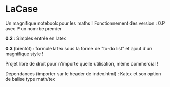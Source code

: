# LaCase
Un magnifique notebook pour les maths !
Fonctionnement des version : 0.P avec P un nomrbe premier

**0.2** : Simples entrée en latex

**0.3** (bientôt) : formule latex sous la forme de "to-do list" et ajout d'un magnifique style !

Projet libre de droit pour n'importe quelle utilisation, même commercial !

Dépendances (importer sur le header de index.html) : Katex et son option de balise type math/tex
